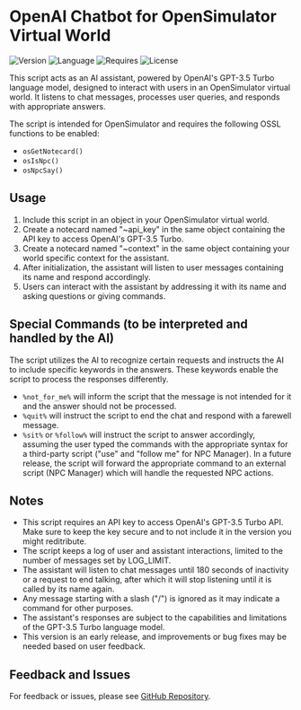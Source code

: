 # OpenAI Chatbot for OpenSimulator Virtual World

![Version](https://badgen.net/badge/Version/0.1.0/grey) ![Language](https://badgen.net/badge/Language/LSL/blue) ![Requires](https://badgen.net/badge/Requires/OSSL/green) ![License](https://badgen.net/badge/License/AGPLv3/blue)

This script acts as an AI assistant, powered by OpenAI's GPT-3.5 Turbo language model, designed to interact with users in an OpenSimulator virtual world. It listens to chat messages, processes user queries, and responds with appropriate answers.

The script is intended for OpenSimulator and requires the following OSSL functions to be enabled:

- `osGetNotecard()`
- `osIsNpc()`
- `osNpcSay()`

## Usage

1. Include this script in an object in your OpenSimulator virtual world.
2. Create a notecard named "~api_key" in the same object containing the API key to access OpenAI's GPT-3.5 Turbo.
3. Create a notecard named "~context" in the same object containing your world specific context for the assistant.
4. After initialization, the assistant will listen to user messages containing its name and respond accordingly.
5. Users can interact with the assistant by addressing it with its name and asking questions or giving commands.

## Special Commands (to be interpreted and handled by the AI)

The script utilizes the AI to recognize certain requests and instructs the AI to include specific keywords in the answers. These keywords enable the script to process the responses differently.

- `%not_for_me%` will inform the script that the message is not intended for it and the answer should not be processed.
- `%quit%` will instruct the script to end the chat and respond with a farewell message.
- `%sit%` or `%follow%` will instruct the script to answer accordingly, assuming the user typed the commands with the appropriate syntax for a third-party script ("use" and "follow me" for NPC Manager). In a future release, the script will forward the appropriate command to an external script (NPC Manager) which will handle the requested NPC actions.

## Notes

- This script requires an API key to access OpenAI's GPT-3.5 Turbo API. Make sure to keep the key secure and to not include it in the version you might reditribute.
- The script keeps a log of user and assistant interactions, limited to the number of messages set by LOG_LIMIT.
- The assistant will listen to chat messages until 180 seconds of inactivity or a request to end talking, after which it will stop listening until it is called by its name again.
- Any message starting with a slash ("/") is ignored as it may indicate a command for other purposes.
- The assistant's responses are subject to the capabilities and limitations of the GPT-3.5 Turbo language model.
- This version is an early release, and improvements or bug fixes may be needed based on user feedback.

## Feedback and Issues

For feedback or issues, please see [GitHub Repository](https://github.com/GuduleLapointe/openai-chatbot-ossl).
